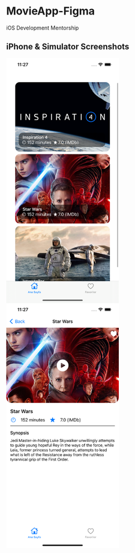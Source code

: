 # MovieApp-Figma
iOS Development Mentorship

## iPhone & Simulator Screenshots
<p><img align="left" src="https://github.com/cnmalper/MovieApp-Figma/blob/main/1.png" width="300" height="650"/></p>
<p><img align="center" src="https://github.com/cnmalper/MovieApp-Figma/blob/main/2.png" width="300" height="650"/></p>
